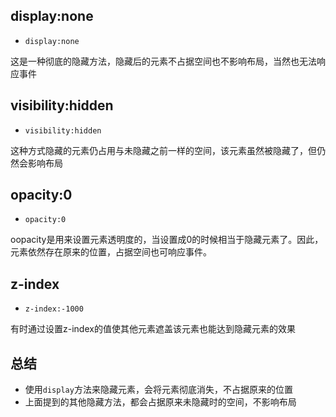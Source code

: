 ## display:none
- `display:none`

这是一种彻底的隐藏方法，隐藏后的元素不占据空间也不影响布局，当然也无法响应事件

## visibility:hidden
- `visibility:hidden`

这种方式隐藏的元素仍占用与未隐藏之前一样的空间，该元素虽然被隐藏了，但仍然会影响布局

## opacity:0
- `opacity:0`

oopacity是用来设置元素透明度的，当设置成0的时候相当于隐藏元素了。因此，元素依然存在原来的位置，占据空间也可响应事件。


## z-index
- `z-index:-1000`

有时通过设置z-index的值使其他元素遮盖该元素也能达到隐藏元素的效果

## 总结
- 使用`display`方法来隐藏元素，会将元素彻底消失，不占据原来的位置
- 上面提到的其他隐藏方法，都会占据原来未隐藏时的空间，不影响布局
